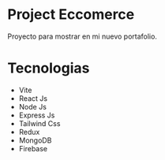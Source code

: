 # Project Eccomerce

Proyecto para mostrar en mi nuevo portafolio.

# Tecnologias

- Vite
- React Js
- Node Js
- Express Js
- Tailwind Css
- Redux
- MongoDB
- Firebase
